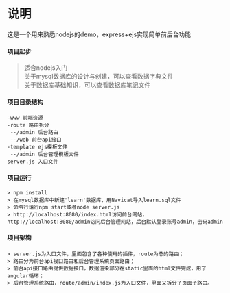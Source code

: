 # 说明

这是一个用来熟悉nodejs的demo，express+ejs实现简单前后台功能

#### 项目起步

> 适合nodejs入门   
> 关于mysql数据库的设计与创建，可以查看数据字典文件  
> 关于数据库基础知识，可以查看数据库笔记文件

#### 项目目录结构
	
	-www 前端资源
	-route 路由拆分
	 --/admin 后台路由
	 --/web 前台api接口
	-template ejs模板文件
	 --/admin 后台管理模板文件
	server.js 入口文件

#### 项目运行
	
	> npm install
	> 在mysql数据库中新建'learn'数据库，用Navicat导入learn.sql文件  
	> 命令行运行npm start或者node server.js  
	> http://localhost:8080/index.html访问前台网站，http://localhost:8080/admin访问后台管理网站，后台默认登录账号admin，密码admin


#### 项目架构

	> server.js为入口文件，里面包含了各种使用的插件，route为总的路由；
	> 路由分为前台api接口路由和后台管理系统页面路由；
	> 前台api接口路由提供数据接口，数据渲染部分在static里面的html文件完成，用了angular循环；
	> 后台管理系统路由，route/admin/index.js为入口文件，里面又拆分了页面子路由。
